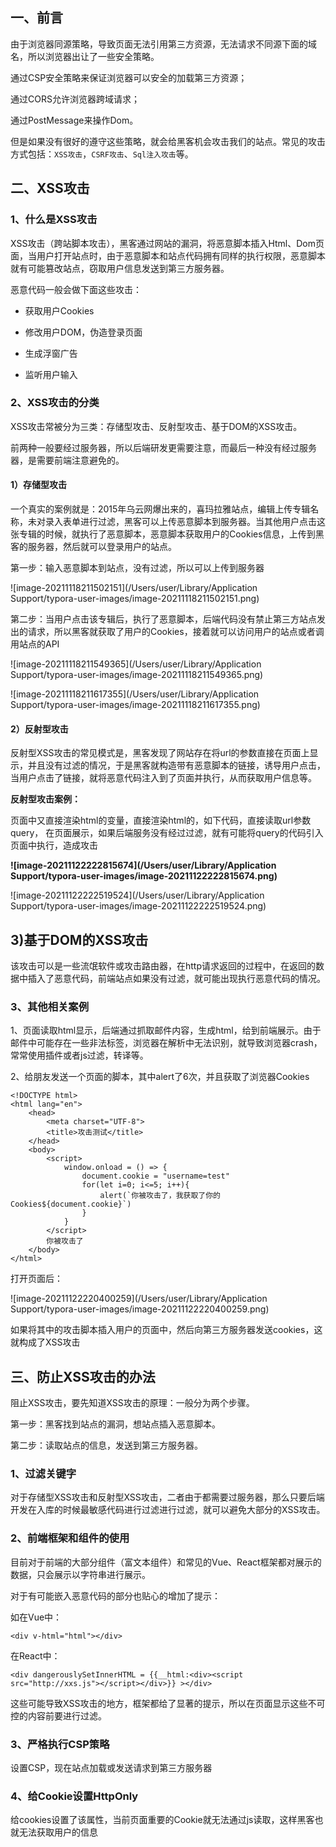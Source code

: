 ## 一、前言

由于浏览器同源策略，导致页面无法引用第三方资源，无法请求不同源下面的域名，所以浏览器出让了一些安全策略。

通过CSP安全策略来保证浏览器可以安全的加载第三方资源；

通过CORS允许浏览器跨域请求；

通过PostMessage来操作Dom。

但是如果没有很好的遵守这些策略，就会给黑客机会攻击我们的站点。常见的攻击方式包括：`XSS攻击`，`CSRF攻击`、`Sql注入攻击`等。



## 二、XSS攻击

### 1、什么是XSS攻击

XSS攻击（跨站脚本攻击），黑客通过网站的漏洞，将恶意脚本插入Html、Dom页面，当用户打开站点时，由于恶意脚本和站点代码拥有同样的执行权限，恶意脚本就有可能篡改站点，窃取用户信息发送到第三方服务器。

恶意代码一般会做下面这些攻击：

- 获取用户Cookies

- 修改用户DOM，伪造登录页面

- 生成浮窗广告

- 监听用户输入

  

### 2、XSS攻击的分类

XSS攻击常被分为三类：存储型攻击、反射型攻击、基于DOM的XSS攻击。

前两种一般要经过服务器，所以后端研发更需要注意，而最后一种没有经过服务器，是需要前端注意避免的。



#### 1）存储型攻击

一个真实的案例就是：2015年乌云网爆出来的，喜玛拉雅站点，编辑上传专辑名称，未对录入表单进行过滤，黑客可以上传恶意脚本到服务器。当其他用户点击这张专辑的时候，就执行了恶意脚本，恶意脚本获取用户的Cookies信息，上传到黑客的服务器，然后就可以登录用户的站点。

第一步：输入恶意脚本到站点，没有过滤，所以可以上传到服务器

![image-20211118211502151](/Users/user/Library/Application Support/typora-user-images/image-20211118211502151.png)

第二步：当用户点击该专辑后，执行了恶意脚本，后端代码没有禁止第三方站点发出的请求，所以黑客就获取了用户的Cookies，接着就可以访问用户的站点或者调用站点的API

![image-20211118211549365](/Users/user/Library/Application Support/typora-user-images/image-20211118211549365.png)

![image-20211118211617355](/Users/user/Library/Application Support/typora-user-images/image-20211118211617355.png)

#### 2）反射型攻击

反射型XSS攻击的常见模式是，黑客发现了网站存在将url的参数直接在页面上显示，并且没有过滤的情况，于是黑客就构造带有恶意脚本的链接，诱导用户点击，当用户点击了链接，就将恶意代码注入到了页面并执行，从而获取用户信息等。

**反射型攻击案例：**

页面中又直接渲染html的变量，直接渲染html的，如下代码，直接读取url参数query， 在页面展示，如果后端服务没有经过过滤，就有可能将query的代码引入页面中执行，造成攻击



**![image-20211122222815674](/Users/user/Library/Application Support/typora-user-images/image-20211122222815674.png)**



![image-20211122222519524](/Users/user/Library/Application Support/typora-user-images/image-20211122222519524.png)

## 3)基于DOM的XSS攻击

该攻击可以是一些流氓软件或攻击路由器，在http请求返回的过程中，在返回的数据中插入了恶意代码，前端站点如果没有过滤，就可能出现执行恶意代码的情况。



### 3、其他相关案例

1、页面读取html显示，后端通过抓取邮件内容，生成html，给到前端展示。由于邮件中可能存在一些非法标签，浏览器在解析中无法识别，就导致浏览器crash，常常使用插件或者js过滤，转译等。

2、给朋友发送一个页面的脚本，其中alert了6次，并且获取了浏览器Cookies

```
<!DOCTYPE html>
<html lang="en">
    <head>
        <meta charset="UTF-8">
        <title>攻击测试</title>
    </head>
    <body>
        <script>
            window.onload = () => {
                document.cookie = "username=test"
                for(let i=0; i<=5; i++){
                    alert(`你被攻击了，我获取了你的Cookies${document.cookie}`) 
                }
            }
        </script>
        你被攻击了
    </body>
</html>
```

打开页面后：

![image-20211122220400259](/Users/user/Library/Application Support/typora-user-images/image-20211122220400259.png)

如果将其中的攻击脚本插入用户的页面中，然后向第三方服务器发送cookies，这就构成了XSS攻击



##  三、防止XSS攻击的办法

阻止XSS攻击，要先知道XSS攻击的原理：一般分为两个步骤。

第一步：黑客找到站点的漏洞，想站点插入恶意脚本。

第二步：读取站点的信息，发送到第三方服务器。

### 1、过滤关键字

对于存储型XSS攻击和反射型XSS攻击，二者由于都需要过服务器，那么只要后端开发在入库的时候最敏感代码进行过滤进行过滤，就可以避免大部分的XSS攻击。

### 2、前端框架和组件的使用

目前对于前端的大部分组件（富文本组件）和常见的Vue、React框架都对展示的数据，只会展示以字符串进行展示。

对于有可能嵌入恶意代码的部分也贴心的增加了提示：

如在Vue中：

```vue
<div v-html="html"></div>
```

在React中：

```react
<div dangerouslySetInnerHTML = {{__html:<div><script src="http://xxs.js"></script></div>}} ></div>
```

这些可能导致XSS攻击的地方，框架都给了显著的提示，所以在页面显示这些不可控的内容前要进行过滤。

### 3、严格执行CSP策略

设置CSP，现在站点加载或发送请求到第三方服务器

### 4、给Cookie设置HttpOnly

给cookies设置了该属性，当前页面重要的Cookie就无法通过js读取，这样黑客也就无法获取用户的信息


